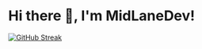 # Hi there 👋, I'm MidLaneDev!

[![GitHub Streak](https://streak-stats.demolab.com/?user=MidLaneDev)](https://git.io/streak-stats)

<!--
**MidLaneDev/MidLaneDev** is a ✨ _special_ ✨ repository because its `README.md` (this file) appears on your GitHub profile.

Here are some ideas to get you started:

- 🔭 I’m currently working on ...
- 🌱 I’m currently learning ...
- 👯 I’m looking to collaborate on ...
- 🤔 I’m looking for help with ...
- 💬 Ask me about ...
- 📫 How to reach me: ...
- 😄 Pronouns: ...
- ⚡ Fun fact: ...
-->
